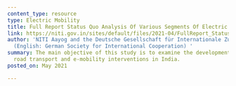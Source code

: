 ```yaml
---
content_type: resource
type: Electric Mobility
title: Full Report Status Quo Analysis Of Various Segments Of Electric Mobility
link: https://niti.gov.in/sites/default/files/2021-04/FullReport_Status_quo_analysis_of_various_segments_of_electric_mobility-compressed.pdf
author: 'NITI Aayog and the Deutsche Gesellschaft für Internationale Zusammenarbeit
  (English: German Society for International Cooperation) '
summary: The main objective of this study is to examine the development of low-carbon
  road transport and e-mobility interventions in India.
posted_on: May 2021

---
```

